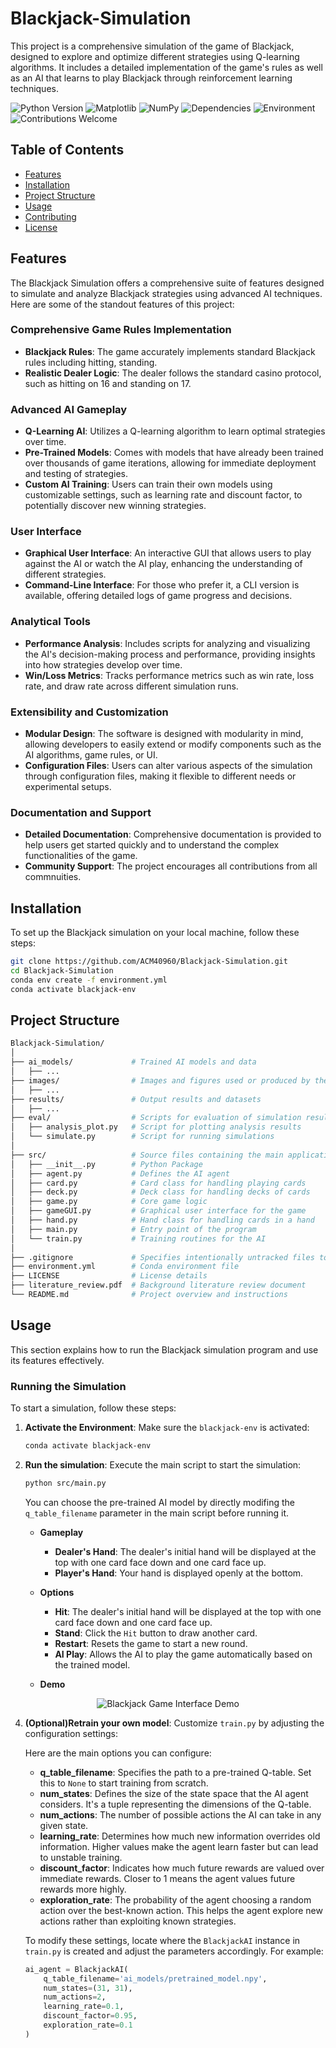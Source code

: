 # Blackjack-Simulation

This project is a comprehensive simulation of the game of Blackjack, designed to explore and optimize different strategies using Q-learning algorithms. It includes a detailed implementation of the game's rules as well as an AI that learns to play Blackjack through reinforcement learning techniques.

![Python Version](https://img.shields.io/badge/Python-3.9.19-blue.svg)
![Matplotlib](https://img.shields.io/badge/Matplotlib-3.8.4-blue.svg)
![NumPy](https://img.shields.io/badge/NumPy-1.26.4-blue.svg)
![Dependencies](https://img.shields.io/badge/dependencies-up%20to%20date-brightgreen.svg)
![Environment](https://img.shields.io/badge/Environment-blackjack--env-brightgreen.svg)
![Contributions Welcome](https://img.shields.io/badge/contributions-welcome-orange.svg)


## Table of Contents

- [Features](#features)
- [Installation](#installation)
- [Project Structure](#project-structure)
- [Usage](#usage)
- [Contributing](#contributing)
- [License](#license)

## Features

The Blackjack Simulation offers a comprehensive suite of features designed to simulate and analyze Blackjack strategies using advanced AI techniques. Here are some of the standout features of this project:

### Comprehensive Game Rules Implementation
- **Blackjack Rules**: The game accurately implements standard Blackjack rules including hitting, standing.
- **Realistic Dealer Logic**: The dealer follows the standard casino protocol, such as hitting on 16 and standing on 17.

### Advanced AI Gameplay
- **Q-Learning AI**: Utilizes a Q-learning algorithm to learn optimal strategies over time.
- **Pre-Trained Models**: Comes with models that have already been trained over thousands of game iterations, allowing for immediate deployment and testing of strategies.
- **Custom AI Training**: Users can train their own models using customizable settings, such as learning rate and discount factor, to potentially discover new winning strategies.

### User Interface
- **Graphical User Interface**: An interactive GUI that allows users to play against the AI or watch the AI play, enhancing the understanding of different strategies.
- **Command-Line Interface**: For those who prefer it, a CLI version is available, offering detailed logs of game progress and decisions.

### Analytical Tools
- **Performance Analysis**: Includes scripts for analyzing and visualizing the AI's decision-making process and performance, providing insights into how strategies develop over time.
- **Win/Loss Metrics**: Tracks performance metrics such as win rate, loss rate, and draw rate across different simulation runs.

### Extensibility and Customization
- **Modular Design**: The software is designed with modularity in mind, allowing developers to easily extend or modify components such as the AI algorithms, game rules, or UI.
- **Configuration Files**: Users can alter various aspects of the simulation through configuration files, making it flexible to different needs or experimental setups.

### Documentation and Support
- **Detailed Documentation**: Comprehensive documentation is provided to help users get started quickly and to understand the complex functionalities of the game.
- **Community Support**: The project encourages all contributions from all commnuities.

## Installation

To set up the Blackjack simulation on your local machine, follow these steps:

```bash
git clone https://github.com/ACM40960/Blackjack-Simulation.git
cd Blackjack-Simulation
conda env create -f environment.yml
conda activate blackjack-env
```

## Project Structure

```bash
Blackjack-Simulation/
│
├── ai_models/             # Trained AI models and data
│   ├── ...
├── images/                # Images and figures used or produced by the project
│   ├── ...
├── results/               # Output results and datasets
│   ├── ...
├── eval/                  # Scripts for evaluation of simulation results
│   ├── analysis_plot.py   # Script for plotting analysis results
│   └── simulate.py        # Script for running simulations
│
├── src/                   # Source files containing the main application logic
│   ├── __init__.py        # Python Package
│   ├── agent.py           # Defines the AI agent
│   ├── card.py            # Card class for handling playing cards
│   ├── deck.py            # Deck class for handling decks of cards
│   ├── game.py            # Core game logic
│   ├── gameGUI.py         # Graphical user interface for the game
│   ├── hand.py            # Hand class for handling cards in a hand
│   ├── main.py            # Entry point of the program
│   └── train.py           # Training routines for the AI
│
├── .gitignore             # Specifies intentionally untracked files to ignore
├── environment.yml        # Conda environment file
├── LICENSE                # License details
├── literature_review.pdf  # Background literature review document
└── README.md              # Project overview and instructions
```

## Usage

This section explains how to run the Blackjack simulation program and use its features effectively.

### Running the Simulation

To start a simulation, follow these steps:

1. **Activate the Environment**: Make sure the `blackjack-env` is activated:
   ```bash
   conda activate blackjack-env
   ```
2. **Run the simulation**: Execute the main script to start the simulation:
   ```bash
   python src/main.py
   ```
   You can choose the pre-trained AI model by directly modifing the `q_table_filename` parameter in the main script before running it.

   - **Gameplay**
     - **Dealer's Hand**: The dealer's initial hand will be displayed at the top with one card face down and one card face up.
     - **Player's Hand**: Your hand is displayed openly at the bottom.
   - **Options**
     - **Hit**: The dealer's initial hand will be displayed at the top with one card face down and one card face up.
     - **Stand**: Click the `Hit` button to draw another card.
     - **Restart**: Resets the game to start a new round.
     - **AI Play**: Allows the AI to play the game automatically based on the trained model.

   - **Demo**
<div align="center">
  <img src="static/demo.gif" alt="Blackjack Game Interface Demo">
</div>
    
4. **(Optional)Retrain your own model**: Customize `train.py` by adjusting the configuration settings:

   Here are the main options you can configure:
  
   - **q_table_filename**: Specifies the path to a pre-trained Q-table. Set this to `None` to start training from scratch.
   - **num_states**: Defines the size of the state space that the AI agent considers. It's a tuple representing the dimensions of the Q-table.
   - **num_actions**: The number of possible actions the AI can take in any given state.
   - **learning_rate**: Determines how much new information overrides old information. Higher values make the agent learn faster but can lead to unstable training.
   - **discount_factor**: Indicates how much future rewards are valued over immediate rewards. Closer to 1 means the agent values future rewards more highly.
   - **exploration_rate**: The probability of the agent choosing a random action over the best-known action. This helps the agent explore new actions rather than exploiting known strategies.
   
   To modify these settings, locate where the `BlackjackAI` instance in `train.py` is created and adjust the parameters accordingly. For example:
    
   ```python
   ai_agent = BlackjackAI(
       q_table_filename='ai_models/pretrained_model.npy',
       num_states=(31, 31),
       num_actions=2,
       learning_rate=0.1,
       discount_factor=0.95,
       exploration_rate=0.1
   )
